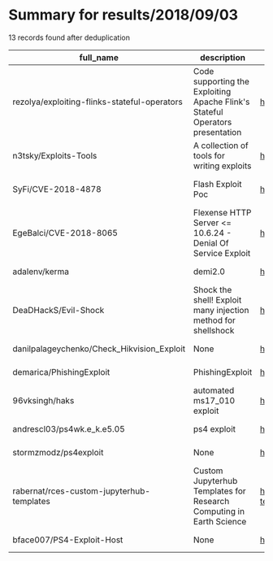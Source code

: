 
# Summary for results/2018/09/03
    
13 records found after deduplication

| full_name | description | html_url | matched_list | matched_count | pushed_at | size | stargazers_count | language | forks_count |
|----------------------------------------------|-------------------------------------------------------------------------------|-----------------------------------------------------------------|---------------------------------|-----------------|---------------------------|--------|--------------------|------------|---------------|
| rezolya/exploiting-flinks-stateful-operators | Code supporting the Exploiting Apache Flink's Stateful Operators presentation | https://github.com/rezolya/exploiting-flinks-stateful-operators | ['exploit'] | 1 | 2018-09-03 08:11:08+00:00 | 117 | 7 | Scala | 3 |
| n3tsky/Exploits-Tools | A collection of tools for writing exploits | https://github.com/n3tsky/Exploits-Tools | ['exploit'] | 1 | 2018-09-03 22:19:52+00:00 | 776 | 2 | Python | 0 |
| SyFi/CVE-2018-4878 | Flash Exploit Poc | https://github.com/SyFi/CVE-2018-4878 | ['cve poc', 'cve-2', 'exploit'] | 3 | 2018-09-03 11:41:25+00:00 | 24 | 10 | Python | 13 |
| EgeBalci/CVE-2018-8065 | Flexense HTTP Server <= 10.6.24 - Denial Of Service Exploit | https://github.com/EgeBalci/CVE-2018-8065 | ['cve-2', 'exploit'] | 2 | 2018-09-03 18:25:53+00:00 | 4 | 8 | Ruby | 6 |
| adalenv/kerma | demi2.0 | https://github.com/adalenv/kerma | ['exploit'] | 1 | 2018-09-03 11:23:23+00:00 | 16 | 4 | Python | 2 |
| DeaDHackS/Evil-Shock | Shock the shell! Exploit many injection method for shellshock | https://github.com/DeaDHackS/Evil-Shock | ['exploit'] | 1 | 2018-09-03 04:46:22+00:00 | 100 | 15 | Perl | 7 |
| danilpalageychenko/Check_Hikvision_Exploit | None | https://github.com/danilpalageychenko/Check_Hikvision_Exploit | ['exploit'] | 1 | 2018-09-03 13:14:34+00:00 | 9473 | 2 | Python | 0 |
| demarica/PhishingExploit | PhishingExploit | https://github.com/demarica/PhishingExploit | ['exploit'] | 1 | 2018-09-03 01:55:59+00:00 | 35291 | 15 | Python | 74 |
| 96vksingh/haks | automated ms17_010 exploit | https://github.com/96vksingh/haks | ['exploit'] | 1 | 2018-09-03 05:18:03+00:00 | 1 | 0 | | 0 |
| andrescl03/ps4wk.e_k.e5.05 | ps4 exploit | https://github.com/andrescl03/ps4wk.e_k.e5.05 | ['exploit'] | 1 | 2018-09-03 05:57:59+00:00 | 97 | 0 | JavaScript | 0 |
| stormzmodz/ps4exploit | None | https://github.com/stormzmodz/ps4exploit | ['exploit'] | 1 | 2018-09-03 08:24:23+00:00 | 0 | 0 | | 0 |
| rabernat/rces-custom-jupyterhub-templates | Custom Jupyterhub Templates for Research Computing in Earth Science | https://github.com/rabernat/rces-custom-jupyterhub-templates | ['rce'] | 1 | 2018-09-03 18:42:23+00:00 | 126 | 0 | CSS | 0 |
| bface007/PS4-Exploit-Host | None | https://github.com/bface007/PS4-Exploit-Host | ['exploit'] | 1 | 2018-09-03 21:06:30+00:00 | 379 | 0 | JavaScript | 0 |
